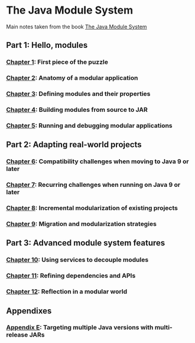 # The Java Module System

Main notes taken from the book [The Java Module System](https://www.amazon.com/dp/1617294284/ref=cm_sw_em_r_mt_dp_U_WXX8Eb6J2XEDV)

## Part 1: Hello, modules

### [Chapter 1](./Chapter01): First piece of the puzzle

### [Chapter 2](./Chapter02): Anatomy of a modular application

### [Chapter 3](./Chapter03): Defining modules and their properties

### [Chapter 4](./Chapter04): Building modules from source to JAR

### [Chapter 5](./Chapter05): Running and debugging modular applications

## Part 2: Adapting real-world projects

### [Chapter 6](./Chapter06): Compatibility challenges when moving to Java 9 or later

### [Chapter 7](./Chapter07): Recurring challenges when running on Java 9 or later

### [Chapter 8](./Chapter08): Incremental modularization of existing projects

### [Chapter 9](./Chapter09): Migration and modularization strategies

## Part 3: Advanced module system features

### [Chapter 10](./Chapter10): Using services to decouple modules

### [Chapter 11](./Chapter11): Refining dependencies and APIs

### [Chapter 12](./Chapter12): Reflection in a modular world

## Appendixes

### [Appendix E](./AppendixE): Targeting multiple Java versions with multi-release JARs
